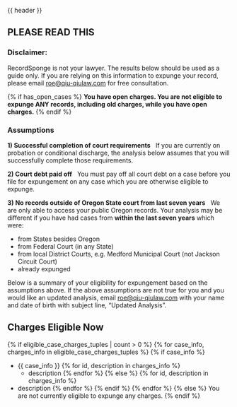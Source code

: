 {{ header }}

## PLEASE READ THIS

### Disclaimer:
RecordSponge is not your lawyer. The results below should be used as a guide only. If you are relying on this information to expunge your record, please email roe@qiu-qiulaw.com for free consultation.

{% if has_open_cases %}
<b>You have open charges. You are not eligible to expunge ANY records, including old charges, while you have open charges.</b>
{% endif %}

### Assumptions
<b>1) Successful completion of court requirements</b> &nbsp; If you are currently on probation or conditional discharge, the analysis below assumes that you will successfully complete those requirements.

<b>2) Court debt paid off</b> &nbsp; You must pay off all court debt on a case before you file for expungement on any case which you are otherwise eligible to expunge.

<b>3) No records outside of Oregon State court from last seven years</b> &nbsp; We are only able to access your public Oregon records. Your analysis may be different if you have had cases from <b>within the last seven years</b> which were:

  * from States besides Oregon
  * from Federal Court (in any State)
  * from local District Courts, e.g. Medford Municipal Court (not Jackson Circuit Court)
  * already expunged

Below is a summary of your eligibility for expungement based on the assumptions above.
If the above assumptions are not true for you and you would like an updated analysis, email roe@qiu-qiulaw.com with your name and date of birth with subject line, “Updated Analysis”.

## Charges Eligible Now
{% if eligible_case_charges_tuples | count > 0 %}
  {% for case_info, charges_info in eligible_case_charges_tuples %}
    {% if case_info %}
 - {{ case_info }}
      {% for id, description in charges_info %}
     - description
      {% endfor %}
    {% else %}
      {% for id, description in charges_info %}
 - description
      {% endfor %}
    {% endif %}
  {% endfor %}
{% else %}
You are not currently eligible to expunge any charges.
{% endif %}
